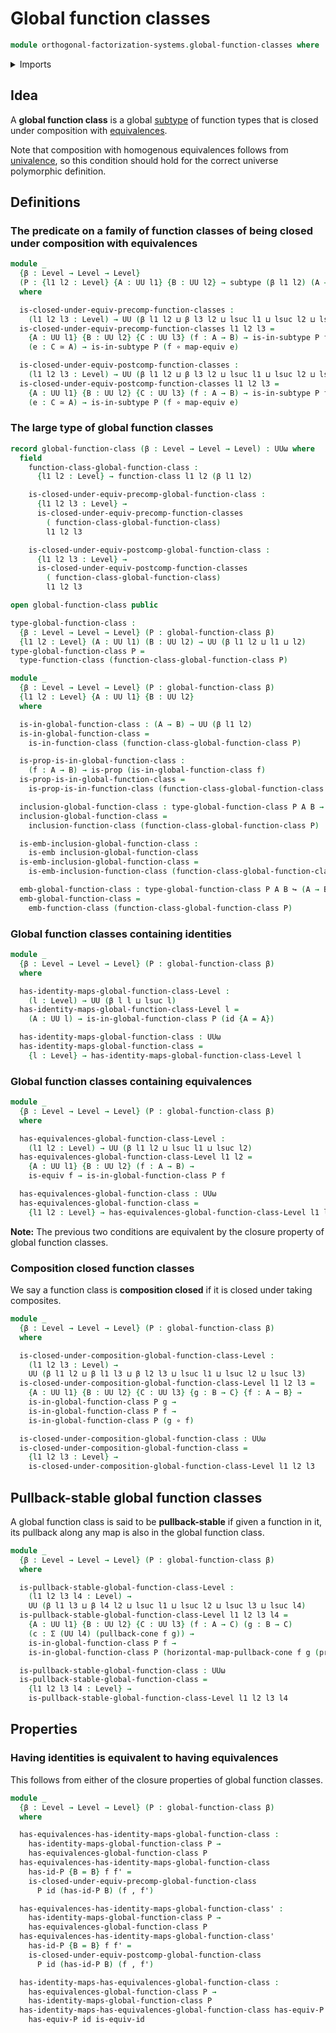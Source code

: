 # Global function classes

```agda
module orthogonal-factorization-systems.global-function-classes where
```

<details><summary>Imports</summary>

```agda
open import foundation.dependent-pair-types
open import foundation.embeddings
open import foundation.equivalences
open import foundation.function-types
open import foundation.propositions
open import foundation.pullback-squares
open import foundation.subtypes
open import foundation.universe-levels

open import orthogonal-factorization-systems.function-classes
```

</details>

## Idea

A **global function class** is a global [subtype](foundation.subtypes.md) of
function types that is closed under composition with
[equivalences](foundation-core.equivalences.md).

Note that composition with homogenous equivalences follows from
[univalence](foundation.univalence.md), so this condition should hold for the
correct universe polymorphic definition.

## Definitions

### The predicate on a family of function classes of being closed under composition with equivalences

```agda
module _
  {β : Level → Level → Level}
  (P : {l1 l2 : Level} {A : UU l1} {B : UU l2} → subtype (β l1 l2) (A → B))
  where

  is-closed-under-equiv-precomp-function-classes :
    (l1 l2 l3 : Level) → UU (β l1 l2 ⊔ β l3 l2 ⊔ lsuc l1 ⊔ lsuc l2 ⊔ lsuc l3)
  is-closed-under-equiv-precomp-function-classes l1 l2 l3 =
    {A : UU l1} {B : UU l2} {C : UU l3} (f : A → B) → is-in-subtype P f →
    (e : C ≃ A) → is-in-subtype P (f ∘ map-equiv e)

  is-closed-under-equiv-postcomp-function-classes :
    (l1 l2 l3 : Level) → UU (β l1 l2 ⊔ β l3 l2 ⊔ lsuc l1 ⊔ lsuc l2 ⊔ lsuc l3)
  is-closed-under-equiv-postcomp-function-classes l1 l2 l3 =
    {A : UU l1} {B : UU l2} {C : UU l3} (f : A → B) → is-in-subtype P f →
    (e : C ≃ A) → is-in-subtype P (f ∘ map-equiv e)
```

### The large type of global function classes

```agda
record global-function-class (β : Level → Level → Level) : UUω where
  field
    function-class-global-function-class :
      {l1 l2 : Level} → function-class l1 l2 (β l1 l2)

    is-closed-under-equiv-precomp-global-function-class :
      {l1 l2 l3 : Level} →
      is-closed-under-equiv-precomp-function-classes
        ( function-class-global-function-class)
        l1 l2 l3

    is-closed-under-equiv-postcomp-global-function-class :
      {l1 l2 l3 : Level} →
      is-closed-under-equiv-postcomp-function-classes
        ( function-class-global-function-class)
        l1 l2 l3

open global-function-class public

type-global-function-class :
  {β : Level → Level → Level} (P : global-function-class β)
  {l1 l2 : Level} (A : UU l1) (B : UU l2) → UU (β l1 l2 ⊔ l1 ⊔ l2)
type-global-function-class P =
  type-function-class (function-class-global-function-class P)

module _
  {β : Level → Level → Level} (P : global-function-class β)
  {l1 l2 : Level} {A : UU l1} {B : UU l2}
  where

  is-in-global-function-class : (A → B) → UU (β l1 l2)
  is-in-global-function-class =
    is-in-function-class (function-class-global-function-class P)

  is-prop-is-in-global-function-class :
    (f : A → B) → is-prop (is-in-global-function-class f)
  is-prop-is-in-global-function-class =
    is-prop-is-in-function-class (function-class-global-function-class P)

  inclusion-global-function-class : type-global-function-class P A B → A → B
  inclusion-global-function-class =
    inclusion-function-class (function-class-global-function-class P)

  is-emb-inclusion-global-function-class :
    is-emb inclusion-global-function-class
  is-emb-inclusion-global-function-class =
    is-emb-inclusion-function-class (function-class-global-function-class P)

  emb-global-function-class : type-global-function-class P A B ↪ (A → B)
  emb-global-function-class =
    emb-function-class (function-class-global-function-class P)
```

### Global function classes containing identities

```agda
module _
  {β : Level → Level → Level} (P : global-function-class β)
  where

  has-identity-maps-global-function-class-Level :
    (l : Level) → UU (β l l ⊔ lsuc l)
  has-identity-maps-global-function-class-Level l =
    (A : UU l) → is-in-global-function-class P (id {A = A})

  has-identity-maps-global-function-class : UUω
  has-identity-maps-global-function-class =
    {l : Level} → has-identity-maps-global-function-class-Level l
```

### Global function classes containing equivalences

```agda
module _
  {β : Level → Level → Level} (P : global-function-class β)
  where

  has-equivalences-global-function-class-Level :
    (l1 l2 : Level) → UU (β l1 l2 ⊔ lsuc l1 ⊔ lsuc l2)
  has-equivalences-global-function-class-Level l1 l2 =
    {A : UU l1} {B : UU l2} (f : A → B) →
    is-equiv f → is-in-global-function-class P f

  has-equivalences-global-function-class : UUω
  has-equivalences-global-function-class =
    {l1 l2 : Level} → has-equivalences-global-function-class-Level l1 l2
```

**Note:** The previous two conditions are equivalent by the closure property of
global function classes.

### Composition closed function classes

We say a function class is **composition closed** if it is closed under taking
composites.

```agda
module _
  {β : Level → Level → Level} (P : global-function-class β)
  where

  is-closed-under-composition-global-function-class-Level :
    (l1 l2 l3 : Level) →
    UU (β l1 l2 ⊔ β l1 l3 ⊔ β l2 l3 ⊔ lsuc l1 ⊔ lsuc l2 ⊔ lsuc l3)
  is-closed-under-composition-global-function-class-Level l1 l2 l3 =
    {A : UU l1} {B : UU l2} {C : UU l3} {g : B → C} {f : A → B} →
    is-in-global-function-class P g →
    is-in-global-function-class P f →
    is-in-global-function-class P (g ∘ f)

  is-closed-under-composition-global-function-class : UUω
  is-closed-under-composition-global-function-class =
    {l1 l2 l3 : Level} →
    is-closed-under-composition-global-function-class-Level l1 l2 l3
```

## Pullback-stable global function classes

A global function class is said to be **pullback-stable** if given a function in
it, its pullback along any map is also in the global function class.

```agda
module _
  {β : Level → Level → Level} (P : global-function-class β)
  where

  is-pullback-stable-global-function-class-Level :
    (l1 l2 l3 l4 : Level) →
    UU (β l1 l3 ⊔ β l4 l2 ⊔ lsuc l1 ⊔ lsuc l2 ⊔ lsuc l3 ⊔ lsuc l4)
  is-pullback-stable-global-function-class-Level l1 l2 l3 l4 =
    {A : UU l1} {B : UU l2} {C : UU l3} (f : A → C) (g : B → C)
    (c : Σ (UU l4) (pullback-cone f g)) →
    is-in-global-function-class P f →
    is-in-global-function-class P (horizontal-map-pullback-cone f g (pr2 c))

  is-pullback-stable-global-function-class : UUω
  is-pullback-stable-global-function-class =
    {l1 l2 l3 l4 : Level} →
    is-pullback-stable-global-function-class-Level l1 l2 l3 l4
```

## Properties

### Having identities is equivalent to having equivalences

This follows from either of the closure properties of global function classes.

```agda
module _
  {β : Level → Level → Level} (P : global-function-class β)
  where

  has-equivalences-has-identity-maps-global-function-class :
    has-identity-maps-global-function-class P →
    has-equivalences-global-function-class P
  has-equivalences-has-identity-maps-global-function-class
    has-id-P {B = B} f f' =
    is-closed-under-equiv-precomp-global-function-class
      P id (has-id-P B) (f , f')

  has-equivalences-has-identity-maps-global-function-class' :
    has-identity-maps-global-function-class P →
    has-equivalences-global-function-class P
  has-equivalences-has-identity-maps-global-function-class'
    has-id-P {B = B} f f' =
    is-closed-under-equiv-postcomp-global-function-class
      P id (has-id-P B) (f , f')

  has-identity-maps-has-equivalences-global-function-class :
    has-equivalences-global-function-class P →
    has-identity-maps-global-function-class P
  has-identity-maps-has-equivalences-global-function-class has-equiv-P A =
    has-equiv-P id is-equiv-id
```
